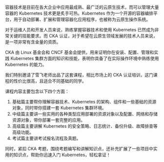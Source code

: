 容器技术是目前在各大企业中应用最成熟、最广泛的云原生技术，而可以管理大量容器的 Kubernetes 技术更是炙手可热。Kubernetes 作为一个开源的容器编排平台，用于自动部署、扩展和管理容器化应用程序，也被称为云原生操作系统。

对于运维人员和开发人员来说，熟练掌握容器技术和使用 Kubernetes 已然成为非常关键的技能要求。而 CKA 认证，对于希望在云原生领域发展的技术人员来说，是一项非常有含金量的资质。

CKA 由 Linux 基金会和 CNCF 基金会提供，用来证明你在安装、配置、管理和实践 Kubernetes 集群方面的知识和技能，表明你具备了在实际操作环境中熟练使用 Kubernetes 的能力。

我们特别邀请了雪飞老师出品了这套课程，相比市场上的 CKA 认证培训，这门课程的性价比很高，且适合不同基础的同学。

课程内容主要包含以下四个方面：

1. 基础篇主要帮你理解容器技术、Kubernetes 的架构、组件和一些基础的资源对象，同时带你搭建一套 Kubernetes 集群环境。
2. 中级篇主要讲一些实用的各种类型应用部署的资源对象以及配置、网络和存储资源对象，带你部署一套完整的应用。
3. 高级篇主要讲解 Kubernetes 的安全策略、日志统计、备份升级、故障排查等高级功能。
4. 考试篇主要讲考试报名流程及真题。

同时，紧扣 CKA 考题，围绕考题编写和讲解知识点，还补充扩展了一些项目中实用的知识点，帮助你迅速入门 Kubernetes，轻松拿证！
